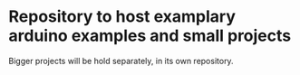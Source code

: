 # Repository to host examplary arduino examples and small projects

Bigger projects will be hold separately, in its own repository.
